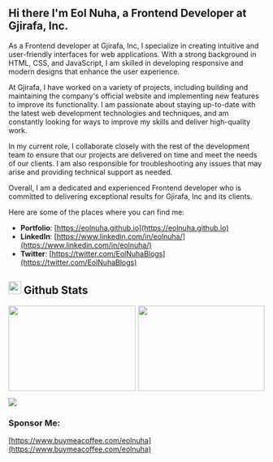 ## Hi there I'm Eol Nuha, a **Frontend Developer at Gjirafa, Inc.**

As a Frontend developer at Gjirafa, Inc, I specialize in creating intuitive and user-friendly interfaces for web applications. With a strong background in HTML, CSS, and JavaScript, I am skilled in developing responsive and modern designs that enhance the user experience.

At Gjirafa, I have worked on a variety of projects, including building and maintaining the company's official website and implementing new features to improve its functionality. I am passionate about staying up-to-date with the latest web development technologies and techniques, and am constantly looking for ways to improve my skills and deliver high-quality work.

In my current role, I collaborate closely with the rest of the development team to ensure that our projects are delivered on time and meet the needs of our clients. I am also responsible for troubleshooting any issues that may arise and providing technical support as needed.

Overall, I am a dedicated and experienced Frontend developer who is committed to delivering exceptional results for Gjirafa, Inc and its clients.

Here are some of the places where you can find me:

- **Portfolio**: [https://eolnuha.github.io](https://eolnuha.github.io)
- **LinkedIn**: [https://www.linkedin.com/in/eolnuha/](https://www.linkedin.com/in/eolnuha/)
- **Twitter**: [https://twitter.com/EolNuhaBlogs](https://twitter.com/EolNuhaBlogs)

## <img src="https://media.giphy.com/media/iY8CRBdQXODJSCERIr/giphy.gif" width="25"> <b>Github Stats</b>

<p class="img-parent"><img src="https://github-readme-streak-stats.herokuapp.com?user=eolnuha&amp;theme=github-dark-blue&amp;border=30363d" align="center" style="
    height: 100%;
"><img src="https://github-readme-stats.vercel.app/api/top-langs/?username=eolnuha&amp;layout=compact&amp;include_all_commits=true&amp;count_private=true&amp;show_icons=true&amp;line_height=20&amp;title_color=1f6fea&amp;icon_color=3B82F6&amp;text_color=D3D3D3&amp;bg_color=0d1117&amp;border_color=30363d" style="
    height: 100%;
"></p>

<img src="https://user-images.githubusercontent.com/73097560/115834477-dbab4500-a447-11eb-908a-139a6edaec5c.gif"></a>


### Sponsor Me:

[https://www.buymeacoffee.com/eolnuha](https://www.buymeacoffee.com/eolnuha)

<style>
.img-parent {
    display: flex;
    align-items: center;
    height: 10.5rem;
    gap: 5px;
    justify-content: space-evenly;
}

@media screen and (max-width: 750px) {
    .img-parent {
        flex-direction: column;
        height:auto;
    }
</style>
